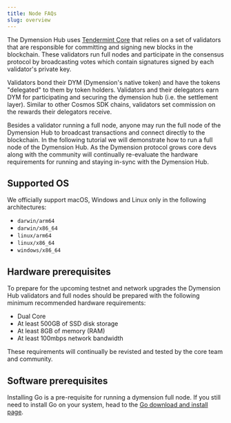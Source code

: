 ```yaml
---
title: Node FAQs
slug: overview
---
```


The Dymension Hub uses [Tendermint Core](https://github.com/tendermint/tendermint/blob/master/docs/introduction/what-is-tendermint.md) that relies on a set of validators that are responsible for committing and signing new blocks in the blockchain. These validators run full nodes and participate in the consensus protocol by broadcasting votes which contain signatures signed by each validator's private key.

Validators bond their DYM (Dymension's native token) and have the tokens "delegated" to them by token holders. Validators and their delegators earn DYM for participating and securing the dymension hub (i.e. the settlement layer). Similar to other Cosmos SDK chains, validators set commission on the rewards their delegators receive.

Besides a validator running a full node, anyone may run the full node of the Dymension Hub to broadcast transactions and connect directly to the blockchain. In the following tutorial we will demonstrate how to run a full node of the Dymension Hub. As the Dymension protocol grows core devs along with the community will continually re-evaluate the hardware requirements for running and staying in-sync with the Dymension Hub.

## Supported OS

We officially support macOS, Windows and Linux only in the following architectures:

-   `darwin/arm64`
-   `darwin/x86_64`
-   `linux/arm64`
-   `linux/x86_64`
-   `windows/x86_64`

## Hardware prerequisites

To prepare for the upcoming testnet and network upgrades the Dymension Hub validators and full nodes should be prepared with the following minimum recommended hardware requirements:

-   Dual Core
-   At least 500GB of SSD disk storage
-   At least 8GB of memory (RAM)
-   At least 100mbps network bandwidth

These requirements will continually be revisted and tested by the core team and community.

## Software prerequisites

Installing Go is a pre-requisite for running a dymension full node. If you still need to install Go on your system, head to the [Go download and install page](https://go.dev/doc/install).
